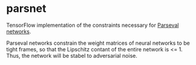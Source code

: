 # parsnet
TensorFlow implementation of the constraints necessary for [Parseval networks](https://arxiv.org/abs/1704.08847).

Parseval networks constrain the weight matrices of neural networks to be tight frames, so that the Lipschitz contant of the entire network is <= 1. Thus, the network will be stabel to adversarial noise.